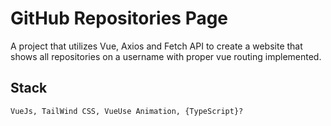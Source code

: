 # GitHub Repositories Page

A project that utilizes Vue, Axios and Fetch API to create a website that shows all repositories on a username with proper vue routing implemented.

## Stack
```
VueJs, TailWind CSS, VueUse Animation, {TypeScript}?
```
